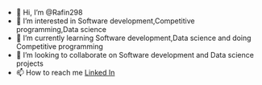- 👋 Hi, I’m @Rafin298
- 👀 I’m interested in Software development,Competitive programming,Data science
- 🌱 I’m currently learning Software development,Data science and doing Competitive programming
- 💞️ I’m looking to collaborate on Software development and Data science projects
- 📫 How to reach me <a href="https://www.linkedin.com/in/rafinkhan/">Linked In</a>

<!---
Rafin298/Rafin298 is a ✨ special ✨ repository because its `README.md` (this file) appears on your GitHub profile.
You can click the Preview link to take a look at your changes.
--->
